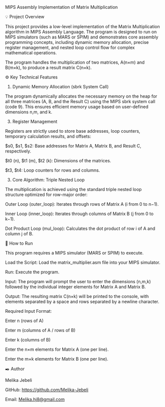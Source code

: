MIPS Assembly Implementation of Matrix Multiplication

💡 Project Overview

This project provides a low-level implementation of the Matrix Multiplication algorithm in MIPS Assembly Language. 
The program is designed to run on MIPS simulators (such as MARS or SPIM) and demonstrates core assembly programming concepts, 
including dynamic memory allocation, precise register management, and nested loop control flow for complex mathematical operations.

The program handles the multiplication of two matrices, A(n×m) and B(m×k), to produce a result matrix C(n×k).

⚙️ Key Technical Features

1. Dynamic Memory Allocation (sbrk System Call)

The program dynamically allocates the necessary memory on the heap for all three matrices (A, B, and the Result C) using the MIPS sbrk system call (code 9). 
This ensures efficient memory usage based on user-defined dimensions n,m, and k.

3. Register Management

Registers are strictly used to store base addresses, loop counters, temporary calculation results, and offsets:

$s0, $s1, $s2: Base addresses for Matrix A, Matrix B, and Result C, respectively.

$t0 (n), $t1 (m), $t2 (k): Dimensions of the matrices.

$t3, $t4: Loop counters for rows and columns.

3. Core Algorithm: Triple Nested Loop

The multiplication is achieved using the standard triple nested loop structure optimized for row-major order:

Outer Loop (outer_loop): Iterates through rows of Matrix A (i from 0 to n−1).

Inner Loop (inner_loop): Iterates through columns of Matrix B (j from 0 to k−1).

Dot Product Loop (mul_loop): Calculates the dot product of row i of A and column j of B.

🚀 How to Run

This program requires a MIPS simulator (MARS or SPIM) to execute.

Load the Script: Load the matrix_multiplier.asm file into your MIPS simulator.

Run: Execute the program.

Input: The program will prompt the user to enter the dimensions (n,m,k) followed by the individual integer elements for Matrix A and Matrix B.

Output: The resulting matrix C(n×k) will be printed to the console, with elements separated by a space and rows separated by a newline character.

Required Input Format:

Enter n (rows of A)

Enter m (columns of A / rows of B)

Enter k (columns of B)

Enter the n×m elements for Matrix A (one per line).

Enter the m×k elements for Matrix B (one per line).

✒️ Author

Melika Jebeli

GitHub: https://github.com/Melika-Jebeli

Email: Melika.hj8@gmail.com

